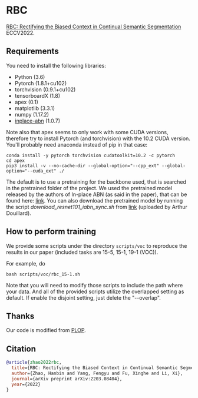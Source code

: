 # RBC
[RBC: Rectifying the Biased Context in Continual Semantic Segmentation](https://arxiv.org/abs/2203.08404) ECCV2022.

## Requirements
You need to install the following libraries:
- Python (3.6)
- Pytorch (1.8.1+cu102)
- torchvision (0.9.1+cu102)
- tensorboardX (1.8)
- apex (0.1)
- matplotlib (3.3.1)
- numpy (1.17.2)
- [inplace-abn](https://github.com/mapillary/inplace_abn) (1.0.7)

Note also that apex seems to only work with some CUDA versions, therefore try to install Pytorch (and torchvision) with
the 10.2 CUDA version. You'll probably need anaconda instead of pip in that case:

```
conda install -y pytorch torchvision cudatoolkit=10.2 -c pytorch
cd apex
pip3 install -v --no-cache-dir --global-option="--cpp_ext" --global-option="--cuda_ext" ./
```

The default is to use a pretraining for the backbone used, that is searched in the pretrained folder of the project. We used the pretrained model released by the authors of In-place ABN (as said in the paper), that can be found here: [link](https://github.com/mapillary/inplace_abn#training-on-imagenet-1k). You can also download the pretrained model by running the script *download_resnet101_iabn_sync.sh* from [link](https://github.com/arthurdouillard/CVPR2021_PLOP/releases/download/v1.0/resnet101_iabn_sync.pth.tar) (uploaded by Arthur Douillard).

## How to perform training
We provide some scripts under the directory `scripts/voc` to reproduce the results in our paper (included tasks are 15-5, 15-1, 19-1 (VOC)).

For example, do

````
bash scripts/voc/rbc_15-1.sh
````

Note that you will need to modify those scripts to include the path where your data.
And all of the provided scripts utilize the overlapped setting as default. If enable the disjoint setting, just delete the "--overlap".

## Thanks
Our code is modified from [PLOP](https://github.com/sntc129/CVPR2021_PLOP).

## Citation
```BibTeX
@article{zhao2022rbc,
  title={RBC: Rectifying the Biased Context in Continual Semantic Segmentation},
  author={Zhao, Hanbin and Yang, Fengyu and Fu, Xinghe and Li, Xi},
  journal={arXiv preprint arXiv:2203.08404},
  year={2022}
}
```
